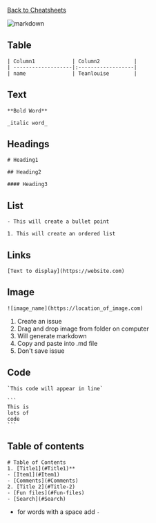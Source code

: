 [Back to Cheatsheets](https://teanlouise.github.io/cheatsheets/)

![markdown](https://user-images.githubusercontent.com/19520346/77840769-4d29ad00-71ce-11ea-9c72-2e59ff518400.png)

## Table

```
| Column1            | Column2           | 
| -------------------|:------------------| 
| name               | Teanlouise        | 

```


## Text

`**Bold Word**`

`_italic word_`

## Headings

`# Heading1`

`## Heading2`

`#### Heading3`

## List

`- This will create a bullet point`

`1. This will create an ordered list`

## Links

`[Text to display](https://website.com)`

## Image

`![image_name](https://location_of_image.com)`

1. Create an issue
2. Drag and drop image from folder on computer
3. Will generate markdown
4. Copy and paste into .md file
5. Don't save issue

## Code

```
`This code will appear in line`
```

`````
```
This is 
lots of
code
```
`````

## Table of contents
```
# Table of Contents
1. [Title1](#Title1)**
- [Item1](#Item1)
- [Comments](#Comments)
2. [Title 2](#Title-2)
- [Fun files](#Fun-files)
- [Search](#Search)
```
- for words with a space add `-`
